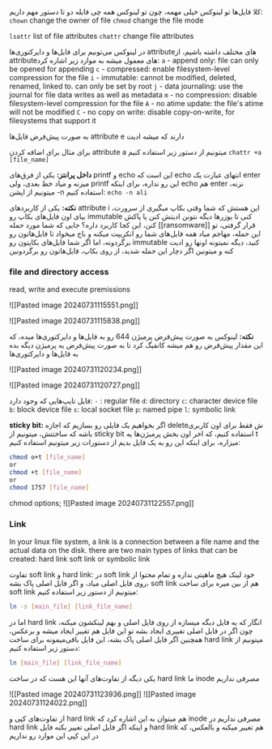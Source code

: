 کلا فایل‌ها تو لینوکس خیلی مهمه، چون تو لینوکس همه چی فایله
دو تا دستور مهم داریم:
`chown` change the owner of file
`chmod` change the file mode

`lsattr` list of file attributes
`chattr` change file attributes

در لینوکس می‌تونیم برای فایل‌ها و دایرکتوری‌ها attributeهای مختلف داشته باشیم، از attributeهای معمول میشه به موارد زیر اشاره کرد:
`a` - append only: file can only be opened for appending
`c` - compressed: enable filesystem-level compression for the file
`i` - immutable: cannot be modified, deleted, renamed, linked to. can only be set by root
`j` - data journaling: use the journal for file data writes as well as metadata
`m` - no compression: disable filesystem-level compression for the file
`A` - no atime update: the file's atime will not be modified
`C` - no copy on write: disable copy-on-write, for filesystems that support it

به صورت پیش‌فرض فایل‌ها attribute e دارند که میشه ادیت

برای مثال برای اضافه کردن attribute a میتونیم از دستور زیر استفاده کنیم
`chattr +a [file_name]`

**داخل پرانتز:**
یکی از فرق‌های printf و echo این است که echo انتهای عبارت یک enter میزنه و میاد خط بعدی، ولی printf این رو نداره، برای اینکه echo هم enter نزنه، میتونیم از اپشن -n استفاده کنیم:‍ `echo -n ali`

**نکته:**
یکی از کاربردهای attribute i این هستش که شما وقتی بکاپ میگیری از سرورت، بیای اون فایل‌های بکاپ رو immutable کنی تا یوزرها دیگه نتونن ادیتش کنن یا پاکش کنن، این کجا کاربرد داره؟ جایی که شما مورد حمله [[ransomware]] قرار گرفتی، تو این حمله، مهاجم میاد همه فایل‌های شما رو انکریپت میکنه و باج میخواد تا فایل‌هاتون رو برگردونه، اما اگر شما فایل‌های بکاپتون رو immutable کنید، دیگه نمیتونه اونها رو ادیت کنه و میتونین اگر دچار این حمله شدید، از روی بکاپ، فایل‌هاتون رو برگردونین

### file and directory access

read, write and execute premissions

![[Pasted image 20240731115551.png]]

![[Pasted image 20240731115838.png]]

**نکته:**
لینوکس به صورت پیش‌فرض پرمیژن 644 رو به فایل‌ها و دایرکتوری‌ها میده، که این مقدار پیش‌فرض رو هم میشه کانفیگ کرد تا به صورت پیش‌فرض یه پرمیژن دیگه بده به فایل‌ها و دایرکتوری‌ها

![[Pasted image 20240731120234.png]]

![[Pasted image 20240731120727.png]]

فایل تایپ‌هایی که وجود دارد:
`-` : regular file
`d`: directory
`c`: character device file
`b`: block device file
`s`: local socket file
`p`: named pipe
`l`: symbolic link

**sticky bit:**
اگر بخواهیم یک فایلی رو بسازیم که اجازه deleteش فقط برای اون کاربری باشه که ساختتش، میتونیم از sticky bit استفاده کنیم، که اخر اون بخش پرمیژن‌ها یه t میزاره، برای اینکه این رو به یک فایل بدیم از دستورات زیر میتونیم استفاده کنیم:
```sh
chmod o+t [file_name]
or
chmod +t [file_name]
or
chmod 1757 [file_name]
```

chmod options;
![[Pasted image 20240731122557.png]]


### Link

In your linux file system, a link is a connection between a file name and the actual data on the disk. there are two main types of links that can be created: 
hard link
soft link or symbolic link

تفاوت soft link و hard link:
در soft link خود لینک هیچ ماهیتی نداره و تمام محتوا از روی فایل اصلی میاد، و اگر فایل اصلی پاک بشه، soft link هم از بین میره
برای ساخت soft link میتونیم از دستور زیر استفاده کنیم:
```sh
ln -s [main_file] [link_file_name]
```

اما در hard link انگار که یه فایل دیگه میسازه از روی فایل اصلی و بهم لینکشون میکنه، چون اگر در فایل اصلی تغییری ایجاد بشه تو این فایل هم تغییر ایجاد میشه و برعکس، همچنین اگر فایل اصلی پاک بشه، این فایل باقی‌میمونه
برای ساخت hard link میتونیم از دستور زیر استفاده کنیم:
 ```sh
 ln [main_file] [link_file_name]
```

یکی دیگه از تفاوت‌های آنها این هست که در ساخت hard link ما inode مصرفی نداریم

 ![[Pasted image 20240731123936.png]]
![[Pasted image 20240731124022.png]]


از تفاوت‌های کپی و hard link هم میتوان به این اشاره کرد که inode مصرفی نداریم در hard link و اینکه اگر فایل اصلی تغییر بکنه فایل hard link هم تغییر میکنه و بالعکس، که در این کپی این موارد رو نداریم

 